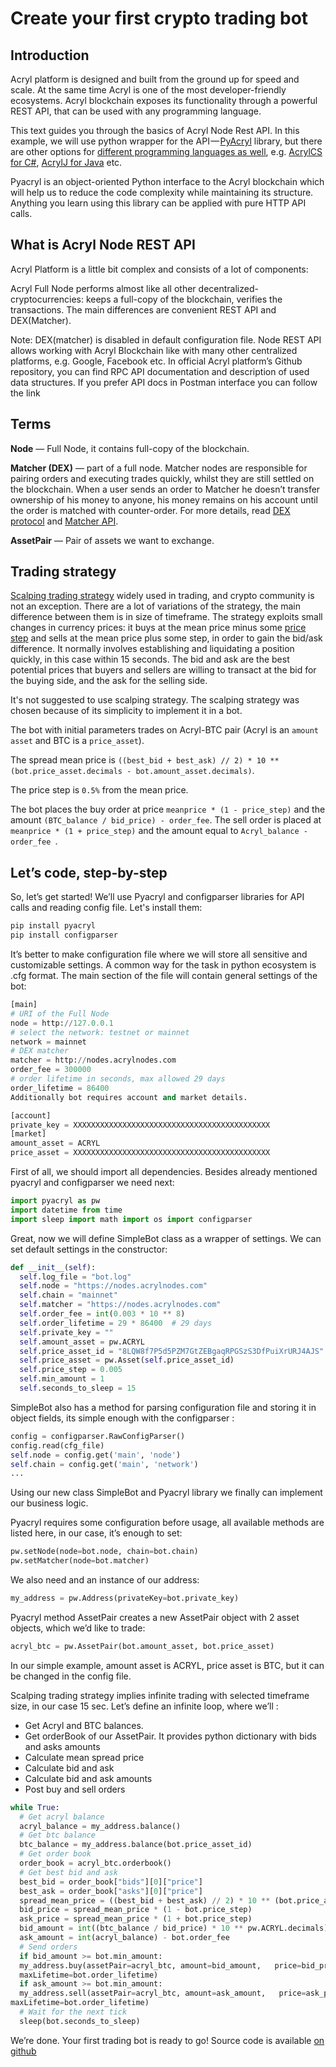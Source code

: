 # Create your first crypto trading bot

## Introduction
Acryl platform is designed and built from the ground up for speed and scale. At the same time Acryl is one of the most developer-friendly ecosystems. Acryl blockchain exposes its functionality through a powerful REST API, that can be used with any programming language.

This text guides you through the basics of Acryl Node Rest API. In this example, we will use python wrapper for the API — [PyAcryl](https://github.com/PyAcryl/PyAcryl) library, but there are other options for [different programming languages as well](/acryl-api-and-sdk/client-libraries.md), e.g. [AcrylCS for C#](https://github.com/acrylplatform/AcrylCS), [AcrylJ for Java](https://github.com/acrylplatform/AcrylJ) etc.

Pyacryl is an object-oriented Python interface to the Acryl blockchain which will help us to reduce the code complexity while maintaining its structure. Anything you learn using this library can be applied with pure HTTP API calls.

## What is Acryl Node REST API
Acryl Platform is a little bit complex and consists of a lot of components:

Acryl Full Node performs almost like all other decentralized-cryptocurrencies: keeps a full-copy of the blockchain, verifies the transactions. The main differences are convenient REST API and DEX(Matcher).

Note: DEX(matcher) is disabled in default configuration file.
Node REST API allows working with Acryl Blockchain like with many other centralized platforms, e.g. Google, Facebook etc. In official Acryl platform’s Github repository, you can find RPC API documentation and description of used data structures. If you prefer API docs in Postman interface you can follow the link

## Terms
**Node** — Full Node, it contains full-copy of the blockchain.

**Matcher (DEX)** — part of a full node. Matcher nodes are responsible for pairing orders and executing trades quickly, whilst they are still settled on the blockchain. When a user sends an order to Matcher he doesn’t transfer ownership of his money to anyone, his money remains on his account until the order is matched with counter-order. For more details, read [DEX protocol](/acryl-dex/dex-protocol.md) and [Matcher API](/acryl-api-and-sdk/dex-api/matcher.md).

**AssetPair** — Pair of assets we want to exchange.

## Trading strategy
[Scalping trading strategy](https://www.investopedia.com/articles/trading/05/scalping.asp) widely used in trading, and crypto community is not an exception. There are a lot of variations of the strategy, the main difference between them is in size of timeframe. The strategy exploits small changes in currency prices: it buys at the mean price minus some [price step](https://www.asx.com.au/services/trading-services/price.htm) and sells at the mean price plus some step, in order to gain the bid/ask difference. It normally involves establishing and liquidating a position quickly, in this case within 15 seconds. The bid and ask are the best potential prices that buyers and sellers are willing to transact at the bid for the buying side, and the ask for the selling side.

It's not suggested to use scalping strategy. The scalping strategy was chosen because of its simplicity to implement it in a bot.

The bot with initial parameters trades on Acryl-BTC pair (Acryl is an `amount asset` and BTC is a `price_asset`).

The spread mean price is `((best_bid + best_ask) // 2) * 10 ** (bot.price_asset.decimals - bot.amount_asset.decimals)`.

The price step is `0.5%` from the mean price.

The bot places the buy order at price `meanprice * (1 - price_step)` and the amount `(BTC_balance / bid_price) - order_fee`. The sell order is placed at `meanprice * (1 + price_step)` and the amount equal to `Acryl_balance - order_fee `.

## Let’s code, step-by-step
So, let’s get started! We’ll use Pyacryl and configparser libraries for API calls and reading config file. Let's install them:

```python
pip install pyacryl
pip install configparser
```
It’s better to make configuration file where we will store all sensitive and customizable settings. A common way for the task in python ecosystem is .cfg format. The main section of the file will contain general settings of the bot:

```python
[main]
# URI of the Full Node
node = http://127.0.0.1
# select the network: testnet or mainnet
network = mainnet
# DEX matcher
matcher = http://nodes.acrylnodes.com
order_fee = 300000
# order lifetime in seconds, max allowed 29 days
order_lifetime = 86400
Additionally bot requires account and market details.

[account]
private_key = XXXXXXXXXXXXXXXXXXXXXXXXXXXXXXXXXXXXXXXXXXXX
[market]
amount_asset = ACRYL
price_asset = XXXXXXXXXXXXXXXXXXXXXXXXXXXXXXXXXXXXXXXXXXXX
```
First of all, we should import all dependencies. Besides already mentioned pyacryl and configparser we need next:

```python
import pyacryl as pw
import datetime from time
import sleep import math import os import configparser
```
Great, now we will define SimpleBot class as a wrapper of settings. We can set default settings in the constructor:

```python
def __init__(self):
  self.log_file = "bot.log"
  self.node = "https://nodes.acrylnodes.com"
  self.chain = "mainnet"
  self.matcher = "https://nodes.acrylnodes.com"
  self.order_fee = int(0.003 * 10 ** 8)
  self.order_lifetime = 29 * 86400  # 29 days
  self.private_key = ""
  self.amount_asset = pw.ACRYL
  self.price_asset_id = "8LQW8f7P5d5PZM7GtZEBgaqRPGSzS3DfPuiXrURJ4AJS" # BTC
  self.price_asset = pw.Asset(self.price_asset_id)
  self.price_step = 0.005
  self.min_amount = 1
  self.seconds_to_sleep = 15
```
SimpleBot also has a method for parsing configuration file and storing it in object fields, its simple enough with the configparser :

```python
config = configparser.RawConfigParser()
config.read(cfg_file)
self.node = config.get('main', 'node')
self.chain = config.get('main', 'network')
...
```
Using our new class SimpleBot and Pyacryl library we finally can implement our business logic.

Pyacryl requires some configuration before usage, all available methods are listed here, in our case, it’s enough to set:

```python
pw.setNode(node=bot.node, chain=bot.chain)
pw.setMatcher(node=bot.matcher)
```
We also need and an instance of our address:

```python
my_address = pw.Address(privateKey=bot.private_key)
```
Pyacryl method AssetPair creates a new AssetPair object with 2 asset objects, which we’d like to trade:

```python
acryl_btc = pw.AssetPair(bot.amount_asset, bot.price_asset)
```
In our simple example, amount asset is ACRYL, price asset is BTC, but it can be changed in the config file.

Scalping trading strategy implies infinite trading with selected timeframe size, in our case 15 sec. Let’s define an infinite loop, where we’ll :

* Get Acryl and BTC balances.
* Get orderBook of our AssetPair. It provides python dictionary with bids and asks amounts
* Calculate mean spread price
* Calculate bid and ask
* Calculate bid and ask amounts
* Post buy and sell orders

```python
while True:
  # Get acryl balance
  acryl_balance = my_address.balance()
  # Get btc balance
  btc_balance = my_address.balance(bot.price_asset_id)
  # Get order book
  order_book = acryl_btc.orderbook()
  # Get best bid and ask
  best_bid = order_book["bids"][0]["price"]
  best_ask = order_book["asks"][0]["price"]
  spread_mean_price = ((best_bid + best_ask) // 2) * 10 ** (bot.price_asset.decimals - bot.amount_asset.decimals)
  bid_price = spread_mean_price * (1 - bot.price_step)
  ask_price = spread_mean_price * (1 + bot.price_step)
  bid_amount = int((btc_balance / bid_price) * 10 ** pw.ACRYL.decimals) - bot.order_fee
  ask_amount = int(acryl_balance) - bot.order_fee
  # Send orders
  if bid_amount >= bot.min_amount:
  my_address.buy(assetPair=acryl_btc, amount=bid_amount,   price=bid_price, matcherFee=bot.order_fee,
  maxLifetime=bot.order_lifetime)
  if ask_amount >= bot.min_amount:
  my_address.sell(assetPair=acryl_btc, amount=ask_amount,   price=ask_price, matcherFee=bot.order_fee,
maxLifetime=bot.order_lifetime)
  # Wait for the next tick
  sleep(bot.seconds_to_sleep)
```

We’re done. Your first trading bot is ready to go!
Source code is available [on github](https://github.com/acrylplatform/demo-python-trading-bot)
